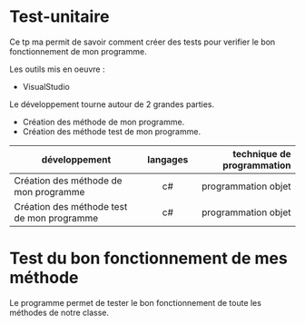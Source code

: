 # Test-unitaire
Ce tp ma permit de savoir comment créer des tests pour verifier le bon fonctionnement de mon programme.
 
 Les outils mis en oeuvre :
 * VisualStudio
 
 Le développement tourne autour de 2 grandes parties.
 * Création des méthode de mon programme.
 * Création des méthode test de mon programme.
 
 |développement          |langages |technique de programmation                           |
|-----------------------|:-------:|----------------------------------------------------:|
|Création des méthode de mon programme |c#|programmation objet|
|Création des méthode test de mon programme|c#|programmation objet|

# Test du bon fonctionnement de mes méthode
Le programme permet de tester le bon fonctionnement de toute les méthodes de notre classe.
